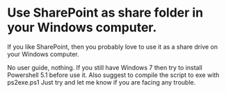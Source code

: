# Use SharePoint as share folder in your Windows computer.

If you like SharePoint, then you probably love to use it as a share drive on your Windows computer.

No user guide, nothing.  If you still have Windows 7 then try to install Powershell 5.1 before use it.  Also suggest to compile the script to exe with ps2exe.ps1
Just try and let me know if you are facing any trouble.

